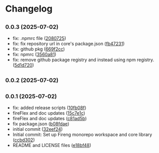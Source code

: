 # Changelog

## <small>0.0.3 (2025-07-02)</small>

* fix: .npmrc file ([2080725](https://github.com/BhanukaDev/fireng/commit/2080725))
* fix: fix repository url in core's package.json ([fb47231](https://github.com/BhanukaDev/fireng/commit/fb47231))
* fix: github pkg ([669f2cc](https://github.com/BhanukaDev/fireng/commit/669f2cc))
* fix: npmrc ([3560a81](https://github.com/BhanukaDev/fireng/commit/3560a81))
* fix: remove github package registry and instead using npm registry. ([5d1d720](https://github.com/BhanukaDev/fireng/commit/5d1d720))

## <small>0.0.2 (2025-07-02)</small>

## <small>0.0.1 (2025-07-02)</small>

* fix: added release scripts ([10fb08f](https://github.com/BhanukaDev/fireng/commit/10fb08f))
* fireFlex and doc updates ([15c7e1c](https://github.com/BhanukaDev/fireng/commit/15c7e1c))
* fireFlex and doc updates ([c81ad5b](https://github.com/BhanukaDev/fireng/commit/c81ad5b))
* fix package.json ([b08fdae](https://github.com/BhanukaDev/fireng/commit/b08fdae))
* initial commit ([32eef24](https://github.com/BhanukaDev/fireng/commit/32eef24))
* Initial commit: Set up Fireng monorepo workspace and core library ([ccbd302](https://github.com/BhanukaDev/fireng/commit/ccbd302))
* README and LICENSE files ([e18bf48](https://github.com/BhanukaDev/fireng/commit/e18bf48))
